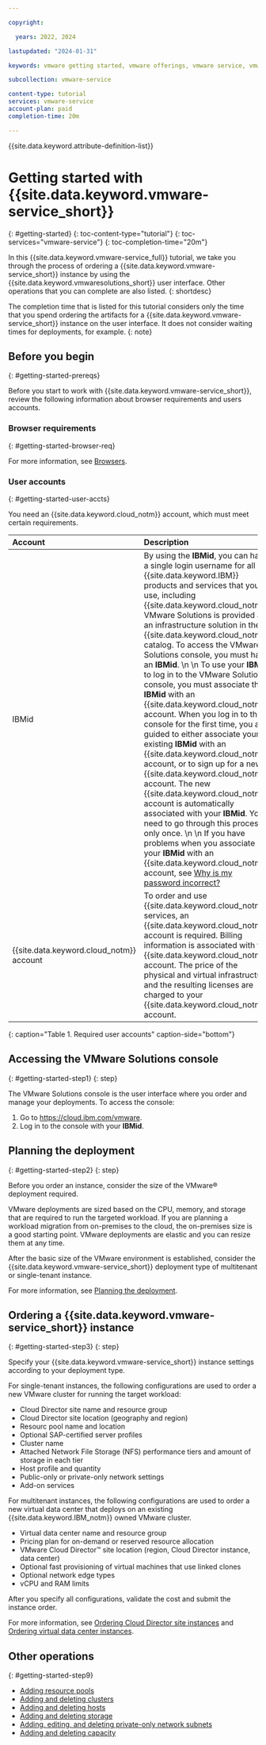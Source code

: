```yaml
---

copyright:

  years: 2022, 2024

lastupdated: "2024-01-31"

keywords: vmware getting started, vmware offerings, vmware service, vmware use cases

subcollection: vmware-service

content-type: tutorial
services: vmware-service
account-plan: paid
completion-time: 20m

---
```


{{site.data.keyword.attribute-definition-list}}

# Getting started with {{site.data.keyword.vmware-service_short}}
{: #getting-started}
{: toc-content-type="tutorial"}
{: toc-services="vmware-service"}
{: toc-completion-time="20m"}

In this {{site.data.keyword.vmware-service_full}} tutorial, we take you through the process of ordering a {{site.data.keyword.vmware-service_short}} instance by using the {{site.data.keyword.vmwaresolutions_short}} user interface. Other operations that you can complete are also listed.
{: shortdesc}

The completion time that is listed for this tutorial considers only the time that you spend ordering the artifacts for a {{site.data.keyword.vmware-service_short}} instance on the user interface. It does not consider waiting times for deployments, for example.
{: note}

## Before you begin
{: #getting-started-prereqs}

Before you start to work with {{site.data.keyword.vmware-service_short}}, review the following information about browser requirements and users accounts.

### Browser requirements
{: #getting-started-browser-req}

For more information, see [Browsers](/docs/overview?topic=overview-prereqs-platform#browsers-platform).

### User accounts
{: #getting-started-user-accts}

You need an {{site.data.keyword.cloud_notm}} account, which must meet certain requirements.

| Account | Description |
|:------- |:---------- |
| IBMid | By using the **IBMid**, you can have a single login username for all {{site.data.keyword.IBM}} products and services that you use, including {{site.data.keyword.cloud_notm}}. VMware Solutions is provided as an infrastructure solution in the {{site.data.keyword.cloud_notm}} catalog. To access the VMware Solutions console, you must have an **IBMid**. \n \n To use your **IBMid** to log in to the VMware Solutions console, you must associate the **IBMid** with an {{site.data.keyword.cloud_notm}} account. When you log in to the console for the first time, you are guided to either associate your existing **IBMid** with an {{site.data.keyword.cloud_notm}} account, or to sign up for a new {{site.data.keyword.cloud_notm}} account. The new {{site.data.keyword.cloud_notm}} account is automatically associated with your **IBMid**. You need to go through this process only once. \n \n If you have problems when you associate your **IBMid** with an {{site.data.keyword.cloud_notm}} account, see [Why is my password incorrect?](/docs/account?topic=account-ts_logintoibm) |
| {{site.data.keyword.cloud_notm}} account | To order and use {{site.data.keyword.cloud_notm}} services, an {{site.data.keyword.cloud_notm}} account is required. Billing information is associated with the {{site.data.keyword.cloud_notm}} account. The price of the physical and virtual infrastructure and the resulting licenses are charged to your {{site.data.keyword.cloud_notm}} account. |
{: caption="Table 1. Required user accounts" caption-side="bottom"}

## Accessing the VMware Solutions console
{: #getting-started-step1}
{: step}

The VMware Solutions console is the user interface where you order and manage your deployments. To access the console:

1. Go to https://cloud.ibm.com/vmware.
2. Log in to the console with your **IBMid**.

## Planning the deployment
{: #getting-started-step2}
{: step}

Before you order an instance, consider the size of the VMware® deployment required.

VMware deployments are sized based on the CPU, memory, and storage that are required to run the targeted workload. If you are planning a workload migration from on-premises to the cloud, the on-premises size is a good starting point. VMware deployments are elastic and you can resize them at any time.

After the basic size of the VMware environment is established, consider the {{site.data.keyword.vmware-service_short}} deployment type of multitenant or single-tenant instance.

For more information, see [Planning the deployment](/docs/vmware-service?topic=vmware-service-tenant-plan-deploy).

## Ordering a {{site.data.keyword.vmware-service_short}} instance
{: #getting-started-step3}
{: step}

Specify your {{site.data.keyword.vmware-service_short}} instance settings according to your deployment type.

For single-tenant instances, the following configurations are used to order a new VMware cluster for running the target workload:

* Cloud Director site name and resource group
* Cloud Director site location (geography and region)
* Resourc pool name and location
* Optional SAP-certified server profiles
* Cluster name
* Attached Network File Storage (NFS) performance tiers and amount of storage in each tier
* Host profile and quantity
* Public-only or private-only network settings
* Add-on services

For multitenant instances, the following configurations are used to order a new virtual data center that deploys on an existing {{site.data.keyword.IBM_notm}} owned VMware cluster.

* Virtual data center name and resource group
* Pricing plan for on-demand or reserved resource allocation
* VMware Cloud Director™ site location (region, Cloud Director instance, data center)
* Optional fast provisioning of virtual machines that use linked clones
* Optional network edge types
* vCPU and RAM limits

After you specify all configurations, validate the cost and submit the instance order.

For more information, see [Ordering Cloud Director site instances](/docs/vmware-service?topic=vmware-service-tenant-ordering) and [Ordering virtual data center instances](/docs/vmware-service?topic=vmware-service-vdc-adding).

## Other operations
{: #getting-started-step9}

* [Adding resource pools](/docs/vmware-service?topic=vmware-service-pvdc-adding-deleting)
* [Adding and deleting clusters](/docs/vmware-service?topic=vmware-service-cluster-adding-deleting)
* [Adding and deleting hosts](/docs/vmware-service?topic=vmware-service-host-adding-deleting)
* [Adding and deleting storage](/docs/vmware-service?topic=vmware-service-storage-adding-deleting)
* [Adding, editing, and deleting private-only network subnets](/docs/vmware-service?topic=vmware-service-subnet-adding-deleting)
* [Adding and deleting capacity](/docs/vmware-service?topic=vmware-service-capacity-adding-deleting)
